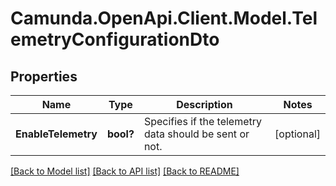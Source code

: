 # Camunda.OpenApi.Client.Model.TelemetryConfigurationDto

## Properties

Name | Type | Description | Notes
------------ | ------------- | ------------- | -------------
**EnableTelemetry** | **bool?** | Specifies if the telemetry data should be sent or not. | [optional] 

[[Back to Model list]](../README.md#documentation-for-models) [[Back to API list]](../README.md#documentation-for-api-endpoints) [[Back to README]](../README.md)

